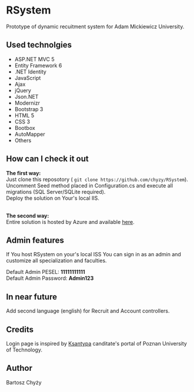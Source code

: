 # RSystem
Prototype of dynamic recuitment system for Adam Mickiewicz University.

## Used technolgies
<ul>
  <li>ASP.NET MVC 5</li>
  <li>Entity Framework 6</li>
  <li>.NET Identity</li>
  <li>JavaScript</li>
  <li>Ajax</li> 
  <li>jQuery</li>
  <li>Json.NET</li>
  <li>Modernizr</li>
  <li>Bootstrap 3</li>
  <li>HTML 5</li>
  <li>CSS 3</li>
  <li>Bootbox</li>
  <li>AutoMapper</li>
  <li>Others</li>
</ul>



## How can I check it out

<b>The first way:</b></br>
Just clone this reposotory ( ```git clone https://github.com/chyzy/RSystem```).</br>
Uncomment Seed method placed in Configuration.cs and execute all migrations (SQL Server/SQLite required).</br>
Deploy the solution on Your's local IIS.</br></br>


<b>The second way:</b></br>
Entire solution is hosted by Azure and available <a href="http://rsystemchyzy.azurewebsites.net">here</a>.




## Admin features
If You host RSystem on your's local ISS You can sign in as an admin and customize all specialization and faculties.</br>

Default Admin PESEL: <b>11111111111</b></br>
Default Admin Password: <b>Admin123</b>



## In near future
Add second language (english) for Recruit and Account controllers.



## Credits
Login page is inspired by <a href="https://rekrutacja.put.poznan.pl/en/">Ksantypa</a> canditate's portal of Poznan University of Technology.



## Author
Bartosz Chyży

